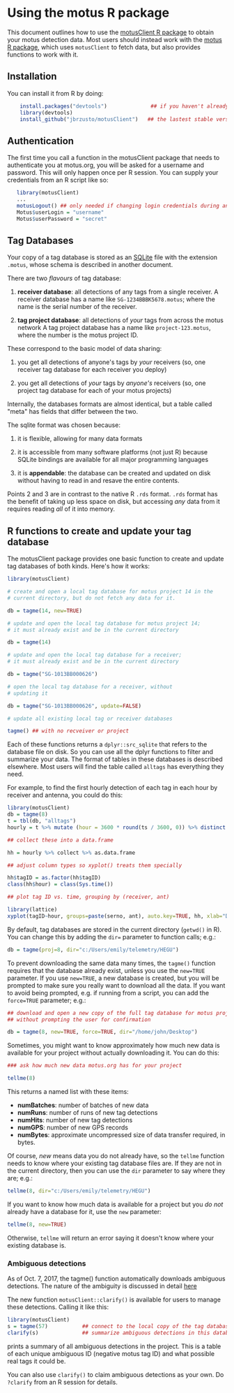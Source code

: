 # Using the motus R package #

This document outlines how to use the
[motusClient R package](https://github.com/jbrzusto/motusClient) to obtain
your motus detection data.  Most users should instead work with the
[motus R package](https://github.com/jbrzusto/motus), which uses `motusClient`
to fetch data, but also provides functions to work with it.

## Installation ##

You can install it from R by doing:
```R
    install.packages("devtools")              ## if you haven't already done this
    library(devtools)
    install_github("jbrzusto/motusClient")   ## the lastest stable version
```

## Authentication ##

The first time you call a function in the motusClient package that needs to
authenticate you at motus.org, you will be asked for a username and
password.  This will only happen once per R session.  You can supply
your credentials from an R script like so:

```R
   library(motusClient)
   ...
   motusLogout() ## only needed if changing login credentials during an R session
   Motus$userLogin = "username"
   Motus$userPassword = "secret"
```

## Tag Databases ##

Your copy of a tag database is stored as an [SQLite](http://www.sqlite.org)
file with the extension `.motus`, whose schema is described in another
document.

There are two *flavours* of tag database:

1. **receiver database**: all detections of any tags from a single receiver.
A receiver database has a name like `SG-1234BBBK5678.motus`; where the name
is the serial number of the receiver.

1. **tag project database**: all detections of *your* tags from across the motus network
A tag project database has a name like `project-123.motus`, where the number
is the motus project ID.

These correspond to the basic model of data sharing:

1. you get all detections of anyone's tags by *your* receivers (so, one receiver tag database
for each receiver you deploy)

1. you get all detections of *your* tags by *anyone's* receivers (so, one project tag database
for each of your motus projects)

Internally, the databases formats are almost identical, but a table called "meta" has fields
that differ between the two.

The sqlite format was chosen because:

1. it is flexible, allowing for many data formats

1. it is accessible from many software platforms (not just R) because SQLite bindings are
available for all major programming languages

1. it is **appendable**: the database can be created and updated on disk without
having to read in and resave the entire contents.

Points 2 and 3 are in contrast to the native R `.rds` format.  `.rds` format has the benefit
of taking up less space on disk, but accessing *any* data from it requires reading *all* of it
into memory.

## R functions to create and update your tag database ##

The motusClient package provides one basic function to create and update
tag databases of both kinds.  Here's how it works:

```R
library(motusClient)

# create and open a local tag database for motus project 14 in the
# current directory, but do not fetch any data for it.

db = tagme(14, new=TRUE)

# update and open the local tag database for motus project 14;
# it must already exist and be in the current directory

db = tagme(14)

# update and open the local tag database for a receiver;
# it must already exist and be in the current directory

db = tagme("SG-1013BB000626")

# open the local tag database for a receiver, without
# updating it

db = tagme("SG-1013BB000626", update=FALSE)

# update all existing local tag or receiver databases

tagme() ## with no recveiver or project

```
Each of these functions returns a `dplyr::src_sqlite` that refers to the
database file on disk.  So you can use all the dplyr functions to
filter and summarize your data.  The format of tables in these databases
is described elsewhere.  Most users will find the table called `alltags`
has everything they need.

For example, to find the first hourly detection of each tag in each hour
by receiver and antenna, you could do this:

```R
library(motusClient)
db = tagme(8)
t = tbl(db, "alltags")
hourly = t %>% mutate (hour = 3600 * round(ts / 3600, 0)) %>% distinct (serno, ant, tagID, hour)

## collect these into a data.frame

hh = hourly %>% collect %>% as.data.frame

## adjust column types so xyplot() treats them specially

hh$tagID = as.factor(hh$tagID)
class(hh$hour) = class(Sys.time())

## plot tag ID vs. time, grouping by (receiver, ant)

library(lattice)
xyplot(tagID~hour, groups=paste(serno, ant), auto.key=TRUE, hh, xlab="Date (GMT)", ylab="motus tag ID")
```

By default, tag databases are stored in the current directory (`getwd()` in R).
You can change this by adding the `dir=` parameter to function calls; e.g.:

```R
db = tagme(proj=8, dir="c:/Users/emily/telemetry/HEGU")
```

To prevent downloading the same data many times, the `tagme()` function requires
that the database already exist, unless you use the `new=TRUE` parameter.
If you use `new=TRUE`, a new database is created, but you will be prompted
to make sure you really want to download all the data.  If you want to
avoid being prompted, e.g. if running from a script, you can add the `force=TRUE`
parameter; e.g.:

```R
## download and open a new copy of the full tag database for motus project 14,
## without prompting the user for confirmation

db = tagme(8, new=TRUE, force=TRUE, dir="/home/john/Desktop")
```

Sometimes, you might want to know approximately how much new data is available
for your project without actually downloading it.  You can do this:

```R
### ask how much new data motus.org has for your project

tellme(8)
```
This returns a named list with these items:

 - **numBatches**: number of batches of new data
 - **numRuns**: number of runs of new tag detections
 - **numHits**: number of new tag detections
 - **numGPS**: number of new GPS records
 - **numBytes**: approximate uncompressed size of data transfer required, in bytes.

Of course, *new* means data you do not already have, so the `tellme` function
needs to know where your existing tag database files are.  If they are not in the
current directory, then you can use the `dir` parameter to say where they are; e.g.:

```R
tellme(8, dir="c:/Users/emily/telemetry/HEGU")
```

If you want to know how much data is available for a project but you *do not* already
have a database for it, use the `new` parameter:

```R
tellme(8, new=TRUE)
```
Otherwise, `tellme` will return an error saying it doesn't know where your existing
database is.

### Ambiguous detections ###

As of Oct. 7, 2017, the tagme() function automatically downloads ambiguous detections.  The nature
of the ambiguity is discussed in detail [here](https://github.com/jbrzusto/motusClient/blob/master/inst/doc/ambiguous_detection_handling.md)

The new function `motusClient::clarify()` is available for users to manage these detections.
Calling it like this:

``` R
library(motusClient)
s = tagme(57)           ## connect to the local copy of the tag database for project 57
clarify(s)              ## summarize ambiguous detections in this database
```

prints a summary of all ambiguous detections in the project.  This is a table of each
unique ambiguous ID (negative motus tag ID) and what possible real tags it could be.

You can also use `clarify()` to claim ambiguous detections as your own.
Do `?clarify` from an R session for details.
